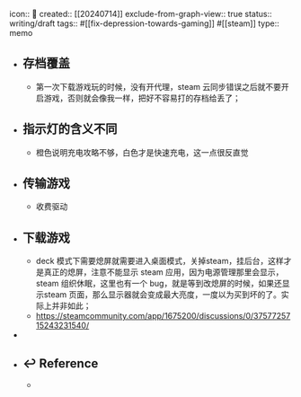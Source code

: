 icon:: 📝
created:: [[20240714]]
exclude-from-graph-view:: true
status:: writing/draft
tags:: #[[fix-depression-towards-gaming]] #[[steam]]
type:: memo

- ## 存档覆盖
  - 第一次下载游戏玩的时候，没有开代理，steam 云同步错误之后就不要开启游戏，否则就会像我一样，把好不容易打的存档给丢了；
- ## 指示灯的含义不同
  - 橙色说明充电攻略不够，白色才是快速充电，这一点很反直觉
- ## 传输游戏
  - 收费驱动
- ## 下载游戏
  - deck 模式下需要熄屏就需要进入桌面模式，关掉steam，挂后台，这样才是真正的熄屏，注意不能显示 steam 应用，因为电源管理那里会显示，steam 组织休眠，这里也有一个 bug，就是等到改熄屏的时候，如果还显示steam 页面，那么显示器就会变成最大亮度，一度以为买到坏的了。实际上并非如此；
  - https://steamcommunity.com/app/1675200/discussions/0/3757725715243231540/
-
- ## ↩ Reference
  -